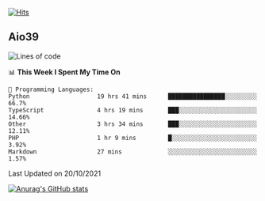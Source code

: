 [![Hits](https://hits.seeyoufarm.com/api/count/incr/badge.svg?url=https%3A%2F%2Fgithub.com%2Faio39&count_bg=%2339C5BB&title_bg=%23555555&icon=&icon_color=%23E7E7E7&title=hits&edge_flat=false)](https://hits.seeyoufarm.com)

## Aio39

<!--START_SECTION:waka-->
![Lines of code](https://img.shields.io/badge/From%20Hello%20World%20I%27ve%20Written-752861%20lines%20of%20code-blue)

📊 **This Week I Spent My Time On** 

```text
💬 Programming Languages: 
Python                   19 hrs 41 mins      ████████████████░░░░░░░░░   66.7% 
TypeScript               4 hrs 19 mins       ███░░░░░░░░░░░░░░░░░░░░░░   14.66% 
Other                    3 hrs 34 mins       ███░░░░░░░░░░░░░░░░░░░░░░   12.11% 
PHP                      1 hr 9 mins         █░░░░░░░░░░░░░░░░░░░░░░░░   3.92% 
Markdown                 27 mins             ░░░░░░░░░░░░░░░░░░░░░░░░░   1.57%

```


 Last Updated on 20/10/2021
<!--END_SECTION:waka-->
[![Anurag's GitHub stats](https://github-readme-stats.vercel.app/api?username=aio39)](https://github.com/anuraghazra/github-readme-stats)

<!--
**aio39/aio39** is a ✨ _special_ ✨ repository because its `README.md` (this file) appears on your GitHub profile.

Here are some ideas to get you started:

- 🔭 I’m currently working on ...
- 🌱 I’m currently learning ...
- 👯 I’m looking to collaborate on ...
- 🤔 I’m looking for help with ...
- 💬 Ask me about ...
- 📫 How to reach me: ...
- 😄 Pronouns: ...
- ⚡ Fun fact: ...
-->
